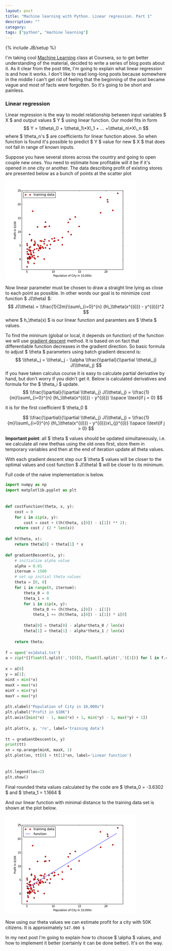 ```yaml
---
layout: post
title: "Machine learning with Python. Linear regression. Part 1"
description: ""
category: 
tags: ["python", "machine learning"]
---
```

{% include JB/setup %}

I'm taking cool [Machine Learning](https://www.coursera.org/course/ml) class at Coursera, so to get better understanding of the material,
decided to write a series of blog posts about it. As it clear from the post title, I'm going to explain what linear regression is and how it works.
I don't like to read long-long posts because somewhere in the middle I can't get rid of feeling that the beginning of the post became vague and most of 
facts were forgotten. So it's going to be short and painless.

<!-- more -->

### Linear regression

Linear regression is the way to model relationship between input variables $ X $ and output values $ Y $ using linear function. Our model fits in form
$$ Y = \\theta\_0 + \\theta\_1\*X\_1 + ... +\\theta\_n\*X\_n $$
where $ \\theta\_n's $ are coefficients for linear function above.
So when function is found it's possible to predict $ Y $ value for new $ X $ that does not fall in range of known inputs. 

Suppose you have several stores across the country and going to open couple new ones. You need to estimate how profitable will it be if it's opened in one city or another. The data describing profit of existing stores are presented below as a bunch of points at the scatter plot

![plain data](/assets/images/linear_regression_1/plain_data.png)

Now linear parameter must be chosen to draw a straight line lying as close to each point as possible. In other words our goal is to minimize cost function $ J(\\theta) $:
$$ J(\\theta) = \\frac{1}{2m}\\sum\_{i=0}^{n} (h\_\\theta(x^{(i)}) - y^{(i)})^2 $$
where $ h\_\\theta(x) $ is our linear function and paramters are $ \\theta $ values.

To find the mininum (global or local, it depends on function) of the function we will use [gradient descent](http://en.wikipedia.org/wiki/Gradient_descent) method. It is based on on fact that differentiable function decreases in the gradient direction. So basic formula to adjust $ \\theta $ parameters using batch gradient descend is:
$$ \\theta\_j = \\theta\_j - \\alpha \\frac{\\partial}{\\partial \\theta\_j} J(\\theta\_j) $$
If you have taken calculus course it is easy to calculate partial derivative by hand, but don't worry if you didn't get it. Below is calculated derivatives and formula for the $ \\theta\_i $ update.
$$ \\frac{\\partial}{\\partial \\theta\_j} J(\\theta\_j) = \\frac{1}{m}\\sum\_{i=0}^{n} (h\_\\theta(x^{(i)}) - y^{(i)}) \\space \\text{if j = 0} $$

it is for the first coefficient $ \\theta\_0 $

$$ \\frac{\\partial}{\\partial \\theta\_j} J(\\theta\_j) = \\frac{1}{m}\\sum\_{i=0}^{n} (h\_\\theta(x^{(i)}) - y^{(i)})x\_{j}^{(i)} \\space \\text{if j > 0} $$

**Important point**: all $ \\theta $ values should be updated simultaneously, i.e. we calculate all new thethas using the old ones first, store them in temporary variables and then at the end of iteration update all theta values.

With each gradient descent step our $ \\theta $ values will be closer to the optimal values and cost function $ J(\\theta) $ will be closer to its minimum.

Full code of the naive implementation is below.

```python
import numpy as np
import matplotlib.pyplot as plt


def costFunction(theta, x, y):
    cost = 0
    for i in zip(x, y):
        cost = cost + ((h(theta, i[0]) - i[1]) ** 2);
    return cost / (2 * len(x))

def h(theta, x):
    return theta[0] + theta[1] * x

def gradientDescent(x, y):
    # initialize alpha value
    alpha = 0.01
    iternum = 1500
    # set up initial theta values
    theta = [0, 0]
    for i in range(0, iternum):
        theta_0 = 0
        theta_1 = 0
        for i in zip(x, y):
            theta_0 += (h(theta, i[0]) - i[1])
            theta_1 += (h(theta, i[0]) - i[1]) * i[0]

        theta[0] = theta[0] - alpha*theta_0 / len(x)
        theta[1] = theta[1] - alpha*theta_1 / len(x)

    return theta;

f = open('ex1data1.txt')
a = zip(*[[float(l.split(',')[0]), float(l.split(',')[1])] for l in f.readlines()])

x = a[0]
y = a[1];
minX = min(*x)
maxX = max(*x)
minY = min(*y)
maxY = max(*y)

plt.xlabel("Population of City in 10,000s")
plt.ylabel("Profit in $10K")
plt.axis([min(*x) - 1, max(*x) + 1, min(*y) - 1, max(*y) + 1])

plt.plot(x, y, 'ro', label='training data')

tt = gradientDescent(x, y)
print(tt)
xn = np.arange(minX, maxX, 1)
plt.plot(xn, tt[0] + tt[1]*xn, label='Linear function')


plt.legend(loc=2)
plt.show()
```

Final rounded theta values calculated by the code are $ \\theta\_0 = -3.6302 $ and $ \\theta\_1 = 1.1664 $

And our linear function with minimal distance to the training data set is shown at the plot below.

![function data](/assets/images/linear_regression_1/function_data.png)

Now using our theta values we can estimate profit for a city with 50K citizens. It is approximately `547.000 $`

In my next post I'm going to explain how to choose $ \\alpha $ values, and how to implement it better (certainly it can be done better).
It's on the way.
